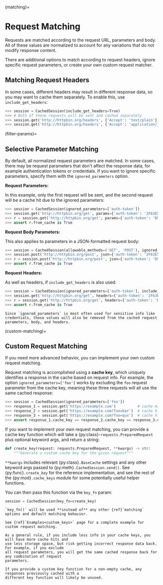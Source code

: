 (matching)=
# Request Matching
Requests are matched according to the request URL, parameters and body. All of these values are
normalized to account for any variations that do not modify response content.

There are additional options to match according to request headers, ignore specific request
parameters, or create your own custom request matcher.

## Matching Request Headers
In some cases, different headers may result in different response data, so you may want to cache
them separately. To enable this, use `include_get_headers`:
```python
>>> session = CachedSession(include_get_headers=True)
>>> # Both of these requests will be sent and cached separately
>>> session.get('http://httpbin.org/headers', {'Accept': 'text/plain'})
>>> session.get('http://httpbin.org/headers', {'Accept': 'application/json'})
```

(filter-params)=
## Selective Parameter Matching
By default, all normalized request parameters are matched. In some cases, there may be request
parameters that don't affect the response data, for example authentication tokens or credentials.
If you want to ignore specific parameters, specify them with the `ignored_parameters` option.

**Request Parameters:**

In this example, only the first request will be sent, and the second request will be a cache hit
due to the ignored parameters:
```python
>>> session = CachedSession(ignored_parameters=['auth-token'])
>>> session.get('http://httpbin.org/get', params={'auth-token': '2F63E5DF4F44'})
>>> r = session.get('http://httpbin.org/get', params={'auth-token': 'D9FAEB3449D3'})
>>> assert r.from_cache is True
```

**Request Body Parameters:**

This also applies to parameters in a JSON-formatted request body:
```python
>>> session = CachedSession(allowable_methods=('GET', 'POST'), ignored_parameters=['auth-token'])
>>> session.post('http://httpbin.org/post', json={'auth-token': '2F63E5DF4F44'})
>>> r = session.post('http://httpbin.org/post', json={'auth-token': 'D9FAEB3449D3'})
>>> assert r.from_cache is True
```

**Request Headers:**

As well as headers, if `include_get_headers` is also used:
```python
>>> session = CachedSession(ignored_parameters=['auth-token'], include_get_headers=True)
>>> session.get('http://httpbin.org/get', headers={'auth-token': '2F63E5DF4F44'})
>>> r = session.get('http://httpbin.org/get', headers={'auth-token': 'D9FAEB3449D3'})
>>> assert r.from_cache is True
```
```{note}
Since `ignored_parameters` is most often used for sensitive info like credentials, these values will also be removed from the cached request parameters, body, and headers.
```

(custom-matching)=
## Custom Request Matching
If you need more advanced behavior, you can implement your own custom request matching.

Request matching is accomplished using a **cache key**, which uniquely identifies a response in the
cache based on request info. For example, the option `ignored_parameters=['foo']` works by excluding
the `foo` request parameter from the cache key, meaning these three requests will all use the same
cached response:
```python
>>> session = CachedSession(ignored_parameters=['foo'])
>>> response_1 = session.get('https://example.com')          # cache miss
>>> response_2 = session.get('https://example.com?foo=bar')  # cache hit
>>> response_3 = session.get('https://example.com?foo=qux')  # cache hit
>>> assert response_1.cache_key == response_2.cache_key == response_3.cache_key
```

If you want to implement your own request matching, you can provide a cache key function which will
take a {py:class}`~requests.PreparedRequest` plus optional keyword args, and return a string:
```python
def create_key(request: requests.PreparedRequest, **kwargs) -> str:
    """Generate a custom cache key for the given request"""
```

`**kwargs` includes relevant {py:class}`.BaseCache` settings and any other keyword args passed to
{py:meth}`.CachedSession.send()`. See {py:func}`.create_key` for the reference implementation, and
see the rest of the {py:mod}`.cache_keys` module for some potentially useful helper functions.

You can then pass this function via the `key_fn` param:
```python
session = CachedSession(key_fn=create_key)
```

```{note}
`key_fn()` will be used **instead of** any other {ref}`matching` options and default matching behavior.
```
```{tip}
See {ref}`Examples<custom_keys>` page for a complete example for custom request matching.
```
```{tip}
As a general rule, if you include less info in your cache keys, you will have more cache hits and
use less storage space, but risk getting incorrect response data back. For example, if you exclude
all request parameters, you will get the same cached response back for any combination of request
parameters.
```
```{warning}
If you provide a custom key function for a non-empty cache, any responses previously cached with a
different key function will likely be unused.
```
